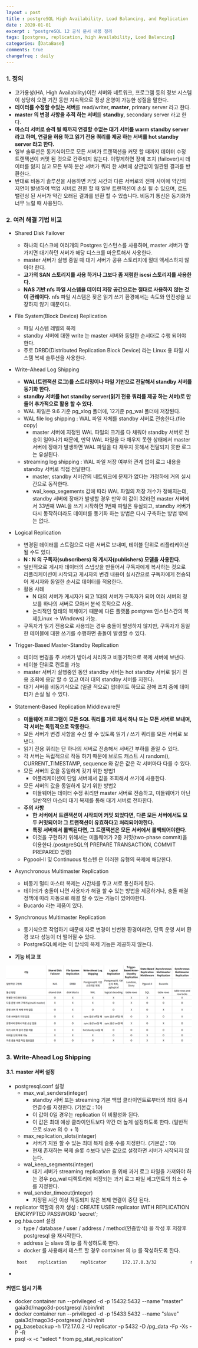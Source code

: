 ```yaml
---
layout : post
title : postgreSQL High Availability, Load Balancing, and Replication
date : 2020-01-01
excerpt : "postgreSQL 12 공식 문서 내용 정리                                    "
tags: [postgres, replication, high Availability, Load Balancing]
categories: [DataBase]
comments: true
changefreq : daily
---
```


### 1. 정의 
- 고가용성(HA, High Availability)이란 서버와 네트워크, 프로그램 등의 정보 시스템이 상당히 오랜 기간 동안 지속적으로 정상 운영이 가능한 성질을 말한다.
- **데이터를 수정할 수있는 서버**를 read/writer, **master**, primary server 라고 한다. 
- **master 의 변경 사항을 추적 하는 서버**를 **standby**, secondary server 라고 한다. 
- **마스터 서버로 승격 될 때까지 연결할 수없는 대기 서버를 warm standby server 라고 하며, 연결을 허용 하고 읽기 전용 쿼리를 제공 하는 서버를 hot standby server 라고 한다.**
- 일부 솔루션은 동기식이므로 모든 서버가 트랜잭션을 커밋 할 때까지 데이터 수정 트랜잭션이 커밋 된 것으로 간주되지 않는다. 이렇게하면 장애 조치 (failover)시 데이터를 잃지 않고 모든 부하 분산 서버가 쿼리 한 서버에 상관없이 일관된 결과를 반환한다. 
- 반대로 비동기 솔루션을 사용하면 커밋 시간과 다른 서버로의 전파 사이에 약간의 지연이 발생하여 백업 서버로 전환 할 때 일부 트랜잭션이 손실 될 수 있으며, 로드 밸런싱 된 서버가 약간 오래된 결과를 반환 할 수 있습니다. 비동기 통신은 동기화가 너무 느릴 때 사용된다.

### 2. 여러 해결 기법 비교
- Shared Disk Failover
    - 하나의 디스크에 여러개의 Postgres 인스턴스를 사용하며, master 서버가 망가지면 대기하던 서버가 해당 디스크를 마운트해서 사용한다. 
    - master 서버가 실행 중일 때 대기 서버가 공유 스토리지에 절대 액세스하지 않아야 한다.
    - **고가의 SAN 스토리지를 사용 하거나 그보다 좀 저렴한 iscsi 스토리지를 사용한다.** 
    - **NAS 기반 nfs 파일 시스템을 데이터 저장 공간으로는 절대로 사용하지 않는 것이 관례이다.** nfs 파일 시스템은 잦은 읽기 쓰기 환경에서는 속도와 안전성을 보장하지 않기 때문이다.
     
- File System(Block Device) Replication
    - 파일 시스템 레벨의 복제
    - standby 서버에 대한 write 는 master 서버와 동일한 순서대로 수행 되어야 한다.  
    - 주로 DRBD(Distributed Replication Block Device) 라는 Linux 용 파일 시스템 복제 솔루션을 사용한다.

- Write-Ahead Log Shipping
    - **WAL(트랜잭션 로그)를 스트리밍이나 파일 기반으로 전달해서 standby 서버를 동기화 한다.** 
    - **standby 서버를 hot standby server(읽기 전용 쿼리를 제공 하는 서버)로 만들어 추가적으로 활용 할 수 있다.**
    - WAL 파일은 9.6 기준 pg_xlog 폴더에, 12기준 pg_wal 폴더에 저장된다. 
    - WAL file log shipping : WAL 파일 자체를 standby 서버로 전송한다.(file copy) 
        - master 서버에 지정된 WAL 파일의 크기를 다 채워야 standby 서버로 전송이 일어나기 때문에, 만약 WAL 파일을 다 채우지 못한 상태에서 master 서버에 장애가 발생하면 WAL 파일을 다 채우지 못해서 전달되지 못한 로그는 유실된다. 
    - streaming log shipping : WAL 파일 저장 여부와 관계 없이 로그 내용을 standby 서버로 직접 전달한다.
        - master, standby 서버간의 네트워크에 문제가 없다는 가정하에 거의 실시간으로 동작한다.
        - wal_keep_segements 값에 따라 WAL 파일의 저장 개수가 정해지는데, standby 서버에 장애가 발생할 경우 만약 이 값이 32라면 master 서버에서 33번째 WAL을 쓰기 시작하면 1번째 파일은 유실되고, standby 서버가 다시 동작하더라도 데이터를 동기화 하는 방법은 다시 구축하는 방법 밖에는 없다.   

- Logical Replication
    - 변경된 데이터를 스트림으로 다른 서버로 보내며, 테이블 단위로 리플리케이션 될 수도 있다.
    - **N : N 의 구독자(subscribers) 와 게시자(publishers) 모델을 사용한다.** 
    - 일반적으로 게시자 데이터의 스냅샷을 만들어서 구독자에게 복사하는 것으로 리플리케이션이 시작되고 게시자의 변경 내용이 실시간으로 구독자에게 전송되어 게시자와 동일한 순서로 데이터를 적용한다.
    - 활용 사례
        - N 대의 서버가 게시자가 되고 1대의 서버가 구독자가 되어 여러 서버의 정보를 하나의 서버로 모아서 분석 목적으로 사용.
        - 논리적인 형태의 복제이기 때문에 다른 플랫폼 postgres 인스턴스간의 복제(Linux -> Windows) 가능.
    - 구독자가 읽기 전용으로 사용되는 경우 충돌이 발생하지 않지만, 구독자가 동일한 테이블에 대한 쓰기를 수행하면 충돌이 발생할 수 있다.
    
- Trigger-Based Master-Standby Replication
    - 데이터 변경을 주 서버가 받아서 처리하고 비동기적으로 복제 서버에 보낸다.
    - 테이블 단위로 컨트롤 가능
    - master 서버가 실행중인 동안 standby 서버는 hot standby 서버로 읽기 전용 조회에 응답 할 수 있고 여러 대의 standby 서버를 지한다.
    - 대기 서버를 비동기식으로 (일괄 적으로) 업데이트 하므로 장애 조치 중에 데이터가 손실 될 수 있다.
    
- Statement-Based Replication Middleware원
    - **미들웨어 프로그램이 모든 SQL 쿼리를 가로 채서 하나 또는 모든 서버로 보내며, 각 서버는 독립적으로 작동한다.**
    - 모든 서버가 변경 사항을 수신 할 수 있도록 읽기 / 쓰기 쿼리를 모든 서버로 보낸다. 
    - 읽기 전용 쿼리는 단 하나의 서버로 전송해서 서버간 부하를 줄일 수 있다.
    - 각 서버는 독립적으로 작동 하기 때문에 브로드 캐스트 시 random(), CURRENT_TIMESTAMP, sequence 와 같은 값은 각 서버마다 다를 수 있다. 
    - 모든 서버의 값을 동일하게 갖기 위한 방법1    
        - 어플리케이션이 단일 서버에서 값을 조회해서 쓰기에 사용한다.
    - 모든 서버의 값을 동일하게 갖기 위한 방법2
        - 미들웨어는 데이터 수정 쿼리만 master 서버로 전송하고, 미들웨어가 아닌 일반적인 마스터 대기 복제를 통해 대기 서버로 전파한다.
    - **주의 사항** 
        - **한 서버에서 트랜잭션이 시작되어 커밋 되었다면, 다른 모든 서버에서도 모두 커밋되어야 그 트랜잭션이 유효하다고 처리되어야한다.** 
        - **특정 서버에서 롤백된다면, 그 트랜잭션은 모든 서버에서 롤백되어야한다.** 
        - 이것을 구현하기 위해서는 미들웨어가 2중 커밋(two-phase commit)을 이용한다.(postgreSQL의 PREPARE TRANSACTION, COMMIT PREPARED 명령)    
    - Pgpool-II 및 Continuous 텅스텐 은 이러한 유형의 복제에 해당한다.
    
- Asynchronous Multimaster Replication
    - 비동기 멀티 마스터 복제는 시간차를 두고 서로 통신하게 된다. 
    - 데이터가 충돌이 나면 사용자가 해결 할 수 있는 방법을 제공하거나, 충돌 해결 정책에 따라 자동으로 해결 할 수 있는 기능이 있어야한다.
    - Bucardo 라는 제품이 있다.
    
- Synchronous Multimaster Replication
    - 동기식으로 작업하기 때문에 자료 변경이 빈번한 환경이라면, 단독 운영 서버 환경 보다 성능이 더 떨어질 수 있다.
    - PostgreSQL에서는 이 방식의 복제 기능은 제공하지 않는다.
    
 - **기능 비교 표**
<img src="/static/img/postgresHighAvailability/table.png">

### 3. Write-Ahead Log Shipping 

#### 3.1. master 서버 설정 
- postgresql.conf 설정
    - max_wal_senders(integer)
        - standby 서버 또는 streaming 기본 백업 클라이언트로부터의 최대 동시 연결수를 지정한다. (기본값 : 10)
        - 이 값이 0일 경우는 replication 이 비활성화 된다. 
        - 이 값은 최대 예상 클라이언트보다 약간 더 높게 설정하도록 한다. (일반적으로 slave 의 수 + 1)
    - max_replication_slots(integer) 
        - 서버가 지원 할 수 있는 최대 복제 슬롯 수를 지정한다. (기본값 : 10)
        - 현재 존재하는 복제 슬롯 수보다 낮은 값으로 설정하면 서버가 시작되지 않는다. 
    - wal_keep_segments(integer)
        - 대기 서버가 streaming replication 을 위해 과거 로그 파일을 가져와야 하는 경우 pg_wal 디렉토리에 저장되는 과거 로그 파일 세그먼트의 최소 수를 지정한다. 
    - wal_sender_timeout(integer)
        - 지정된 시간 이상 작동되지 않은 복제 연결이 중단 된다. 
- replicator 역할의 유저 생성 : CREATE USER replicator WITH REPLICATION ENCRYPTED PASSWORD 'secret';
- pg.hba.conf 설정 
    - type / database / user / address / method(인증방식) 을 작성 후 저장후 postgresql 을 재시작한다.
    - address 는 slave 의 ip 를 작성하도록 한다.
    - docker 를 사용해서 테스트 할 경우 container 의 ip 를 작성하도록 한다.  
~~~ bash
    host    replication     replicator      172.17.0.3/32             md5
~~~
- 


#### 커맨드 임시 기록 

- docker container run --privileged -d -p 15432:5432 --name "master" gaia3d/mago3d-postgresql /sbin/init
- docker container run --privileged -d -p 15433:5432 --name "slave" gaia3d/mago3d-postgresql /sbin/init
- pg_basebackup -h 172.17.0.2 -U replicator -p 5432 -D /pg_data -Fp -Xs -P -R
- psql -x -c "select * from pg_stat_replication"

